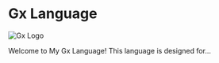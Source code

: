 # Gx Language

![Gx Logo](path/to/gx_logo.png)

Welcome to My Gx Language! This language is designed for...
